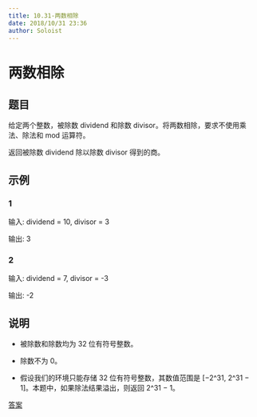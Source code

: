 ```yaml
---
title: 10.31-两数相除
date: 2018/10/31 23:36
author: Soloist
---
```

    
# 两数相除

## 题目

给定两个整数，被除数 dividend 和除数 divisor。将两数相除，要求不使用乘法、除法和 mod 运算符。

返回被除数 dividend 除以除数 divisor 得到的商。

## 示例

### 1

输入: dividend = 10, divisor = 3

输出: 3

### 2

输入: dividend = 7, divisor = -3

输出: -2

## 说明

* 被除数和除数均为 32 位有符号整数。

* 除数不为 0。
  
* 假设我们的环境只能存储 32 位有符号整数，其数值范围是 [−2^31,  2^31 − 1]。本题中，如果除法结果溢出，则返回 2^31 − 1。

[答案](https://github.com/aSoloist/java-algorithm/blob/master/code/2018/10/31/Main.java)